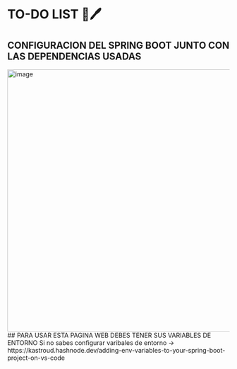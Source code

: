 # TO-DO LIST 📒🖊️
## CONFIGURACION DEL SPRING BOOT JUNTO CON LAS DEPENDENCIAS USADAS
<img width="1325" height="593" alt="image" src="https://github.com/user-attachments/assets/3de0dbbf-a722-4b3e-a499-18a671564e29" />
## PARA USAR ESTA PAGINA WEB DEBES TENER SUS VARIABLES DE ENTORNO
Si no sabes configurar varibales de entorno -> <a>https://kastroud.hashnode.dev/adding-env-variables-to-your-spring-boot-project-on-vs-code<a>
